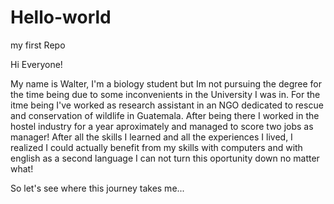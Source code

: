 # Hello-world
my first Repo

Hi Everyone!

My name is Walter, I'm a biology student but Im not pursuing the degree for the time being due to some inconvenients in the University I was in. For the itme being I've worked as research assistant in an NGO dedicated to rescue and conservation of wildlife in Guatemala. After being there I worked in the hostel industry for a year aproximately and managed to score two jobs as manager! After all the skills I learned and all the experiences I lived, I realized I could actually benefit from my skills with computers and with english as a second language I can not turn this oportunity down no matter what!

So let's see where this journey takes me...
